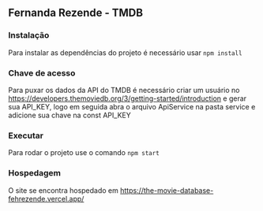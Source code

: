 ## Fernanda Rezende - TMDB 

### Instalação
Para instalar as dependências do projeto é necessário usar `npm install`

### Chave de acesso
Para puxar os dados da API do TMDB é necessário criar um usuário no https://developers.themoviedb.org/3/getting-started/introduction e gerar sua API_KEY, logo em seguida abra o arquivo ApiService na pasta service e adicione sua chave na const API_KEY

### Executar
Para rodar o projeto use o comando `npm start`

### Hospedagem
O site se encontra hospedado em https://the-movie-database-fehrezende.vercel.app/